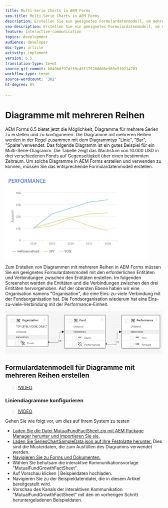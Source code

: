 ```yaml
---
title: Multi-Serie Charts in AEM Forms
seo-title: Multi-Serie Charts in AEM Forms
description: Erstellen Sie ein geeignetes Formulardatenmodell, um mehrere Seriendiagramme in Print- und Web-Kanal-Dokumenten zu erstellen.
seo-description: Erstellen Sie ein geeignetes Formulardatenmodell, um mehrere Seriendiagramme in Print- und Web-Kanal-Dokumenten zu erstellen.
feature: interactive-communication
topics: development
audience: developer
doc-type: article
activity: implement
version: 6.5
translation-type: tm+mt
source-git-commit: b040bdf97df39c45f175288608e965e5f0214703
workflow-type: tm+mt
source-wordcount: '302'
ht-degree: 0%

---
```



# Diagramme mit mehreren Reihen

AEM Forms 6.5 bietet jetzt die Möglichkeit, Diagramme für mehrere Serien zu erstellen und zu konfigurieren. Die Diagramme mit mehreren Reihen werden in der Regel zusammen mit dem Diagrammtyp &quot;Linie&quot;, &quot;Bar&quot;, &quot;Spalte&quot;verwendet. Das folgende Diagramm ist ein gutes Beispiel für ein Multi-Serie-Diagramm. Die Tabelle zeigt das Wachstum von 10.000 USD in drei verschiedenen Fonds auf Gegenseitigkeit über einen bestimmten Zeitraum. Um solche Diagramme in AEM Forms erstellen und verwenden zu können, müssen Sie das entsprechende Formulardatenmodell erstellen.

![multiseries](assets/seriescharts.jfif)

Zum Erstellen von Diagrammen mit mehreren Reihen in AEM Forms müssen Sie ein geeignetes Formulardatenmodell mit den erforderlichen Entitäten und Verbindungen zwischen den Entitäten erstellen. Im folgenden Screenshot werden die Entitäten und die Verbindungen zwischen den drei Entitäten hervorgehoben. Auf der obersten Ebene haben wir eine Organisation namens &quot;Organisation&quot;, die eine Eins-zu-viele-Verbindung mit der Fondsorganisation hat. Die Fondsorganisation wiederum hat eine Eins-zu-viele-Verbindung mit der Performance-Einheit.

![formdatamodel](assets/formdatamodel.jfif)


## Formulardatenmodell für Diagramme mit mehreren Reihen erstellen

>[!VIDEO](https://video.tv.adobe.com/v/26352/quality=9)


### Liniendiagramme konfigurieren

>[!VIDEO](https://video.tv.adobe.com/v/26353?quality=9&learn=on)


Gehen Sie wie folgt vor, um dies auf Ihrem System zu testen

* [Laden Sie die Datei MutualFundFactSheet.zip mit AEM Package Manager herunter und importieren Sie sie.](assets/mutualfundfactsheet.zip)
* [Laden Sie SeriesChartSampleData.json auf Ihre Festplatte herunter.](assets/serieschartsampledata.json) Dies sind die Musterdaten, die zum Ausfüllen des Diagramms verwendet werden.
* [Navigieren Sie zu Forms und Dokumenten.](https://helpx.adobe.com/aem/forms.html/content/dam/formsanddocuments.html)
* Wählen Sie behutsam die interaktive Kommunikationsvorlage &quot;MutualFundGrowthFactSheet&quot;.
* Auf Vorschau klicken | Beispieldaten hochladen.
* Navigieren Sie zu der Beispieldatendatei, die in diesem Artikel bereitgestellt wird.
* Vorschau des Kanals der interaktiven Kommunikation &quot;MutualFundGrowthFactSheet&quot; mit den im vorherigen Schritt heruntergeladenen Beispieldaten.
